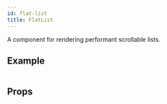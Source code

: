 ```yaml
---
id: flat-list
title: FlatList
---
```


A component for rendering performant scrollable lists.

## Example

```ComponentSnackPlayer path=basic,FlatList,Basic.tsx

```

## Props

```ComponentPropTable path=basic,FlatList,FlatList.tsx showStylingProps=true

```
